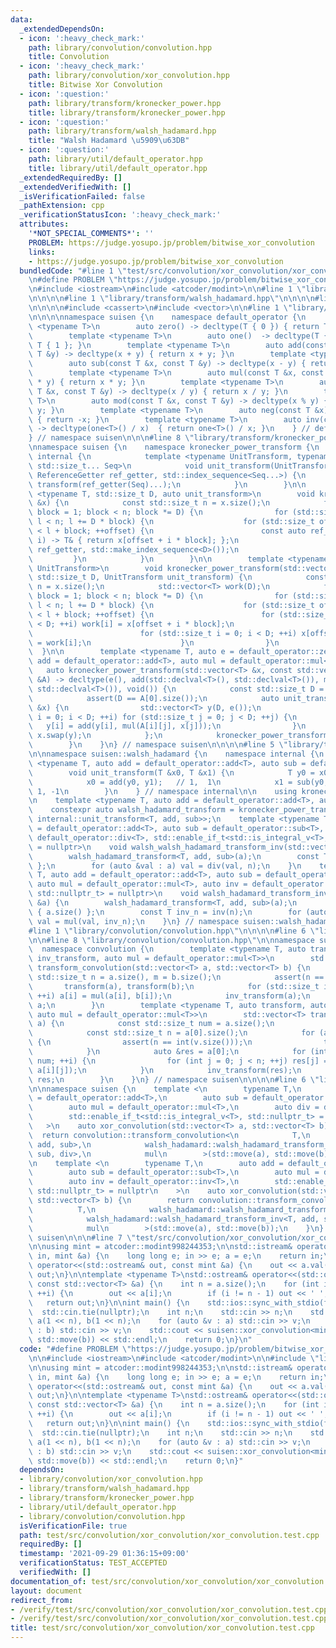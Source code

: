 ```yaml
---
data:
  _extendedDependsOn:
  - icon: ':heavy_check_mark:'
    path: library/convolution/convolution.hpp
    title: Convolution
  - icon: ':heavy_check_mark:'
    path: library/convolution/xor_convolution.hpp
    title: Bitwise Xor Convolution
  - icon: ':question:'
    path: library/transform/kronecker_power.hpp
    title: library/transform/kronecker_power.hpp
  - icon: ':question:'
    path: library/transform/walsh_hadamard.hpp
    title: "Walsh Hadamard \u5909\u63DB"
  - icon: ':question:'
    path: library/util/default_operator.hpp
    title: library/util/default_operator.hpp
  _extendedRequiredBy: []
  _extendedVerifiedWith: []
  _isVerificationFailed: false
  _pathExtension: cpp
  _verificationStatusIcon: ':heavy_check_mark:'
  attributes:
    '*NOT_SPECIAL_COMMENTS*': ''
    PROBLEM: https://judge.yosupo.jp/problem/bitwise_xor_convolution
    links:
    - https://judge.yosupo.jp/problem/bitwise_xor_convolution
  bundledCode: "#line 1 \"test/src/convolution/xor_convolution/xor_convolution.test.cpp\"\
    \n#define PROBLEM \"https://judge.yosupo.jp/problem/bitwise_xor_convolution\"\n\
    \n#include <iostream>\n#include <atcoder/modint>\n\n#line 1 \"library/convolution/xor_convolution.hpp\"\
    \n\n\n\n#line 1 \"library/transform/walsh_hadamard.hpp\"\n\n\n\n#line 1 \"library/transform/kronecker_power.hpp\"\
    \n\n\n\n#include <cassert>\n#include <vector>\n\n#line 1 \"library/util/default_operator.hpp\"\
    \n\n\n\nnamespace suisen {\n    namespace default_operator {\n        template\
    \ <typename T>\n        auto zero() -> decltype(T { 0 }) { return T { 0 }; }\n\
    \        template <typename T>\n        auto one()  -> decltype(T { 1 }) { return\
    \ T { 1 }; }\n        template <typename T>\n        auto add(const T &x, const\
    \ T &y) -> decltype(x + y) { return x + y; }\n        template <typename T>\n\
    \        auto sub(const T &x, const T &y) -> decltype(x - y) { return x - y; }\n\
    \        template <typename T>\n        auto mul(const T &x, const T &y) -> decltype(x\
    \ * y) { return x * y; }\n        template <typename T>\n        auto div(const\
    \ T &x, const T &y) -> decltype(x / y) { return x / y; }\n        template <typename\
    \ T>\n        auto mod(const T &x, const T &y) -> decltype(x % y) { return x %\
    \ y; }\n        template <typename T>\n        auto neg(const T &x) -> decltype(-x)\
    \ { return -x; }\n        template <typename T>\n        auto inv(const T &x)\
    \ -> decltype(one<T>() / x)  { return one<T>() / x; }\n    } // default_operator\n\
    } // namespace suisen\n\n\n#line 8 \"library/transform/kronecker_power.hpp\"\n\
    \nnamespace suisen {\n    namespace kronecker_power_transform {\n        namespace\
    \ internal {\n            template <typename UnitTransform, typename ReferenceGetter,\
    \ std::size_t... Seq>\n            void unit_transform(UnitTransform transform,\
    \ ReferenceGetter ref_getter, std::index_sequence<Seq...>) {\n               \
    \ transform(ref_getter(Seq)...);\n            }\n        }\n\n        template\
    \ <typename T, std::size_t D, auto unit_transform>\n        void kronecker_power_transform(std::vector<T>\
    \ &x) {\n            const std::size_t n = x.size();\n            for (std::size_t\
    \ block = 1; block < n; block *= D) {\n                for (std::size_t l = 0;\
    \ l < n; l += D * block) {\n                    for (std::size_t offset = l; offset\
    \ < l + block; ++offset) {\n                        const auto ref_getter = [&](std::size_t\
    \ i) -> T& { return x[offset + i * block]; };\n                        internal::unit_transform(unit_transform,\
    \ ref_getter, std::make_index_sequence<D>());\n                    }\n       \
    \         }\n            }\n        }\n\n        template <typename T, typename\
    \ UnitTransform>\n        void kronecker_power_transform(std::vector<T> &x, const\
    \ std::size_t D, UnitTransform unit_transform) {\n            const std::size_t\
    \ n = x.size();\n            std::vector<T> work(D);\n            for (std::size_t\
    \ block = 1; block < n; block *= D) {\n                for (std::size_t l = 0;\
    \ l < n; l += D * block) {\n                    for (std::size_t offset = l; offset\
    \ < l + block; ++offset) {\n                        for (std::size_t i = 0; i\
    \ < D; ++i) work[i] = x[offset + i * block];\n                        unit_transform(work);\n\
    \                        for (std::size_t i = 0; i < D; ++i) x[offset + i * block]\
    \ = work[i];\n                    }\n                }\n            }\n      \
    \  }\n\n        template <typename T, auto e = default_operator::zero<T>, auto\
    \ add = default_operator::add<T>, auto mul = default_operator::mul<T>>\n     \
    \   auto kronecker_power_transform(std::vector<T> &x, const std::vector<std::vector<T>>\
    \ &A) -> decltype(e(), add(std::declval<T>(), std::declval<T>()), mul(std::declval<T>(),\
    \ std::declval<T>()), void()) {\n            const std::size_t D = A.size();\n\
    \            assert(D == A[0].size());\n            auto unit_transform = [&](std::vector<T>\
    \ &x) {\n                std::vector<T> y(D, e());\n                for (std::size_t\
    \ i = 0; i < D; ++i) for (std::size_t j = 0; j < D; ++j) {\n                 \
    \   y[i] = add(y[i], mul(A[i][j], x[j]));\n                }\n               \
    \ x.swap(y);\n            };\n            kronecker_power_transform<T>(x, D, unit_transform);\n\
    \        }\n    }\n} // namespace suisen\n\n\n\n#line 5 \"library/transform/walsh_hadamard.hpp\"\
    \n\nnamespace suisen::walsh_hadamard {\n    namespace internal {\n        template\
    \ <typename T, auto add = default_operator::add<T>, auto sub = default_operator::sub<T>>\n\
    \        void unit_transform(T &x0, T &x1) {\n            T y0 = x0, y1 = x1;\n\
    \            x0 = add(y0, y1);   // 1,  1\n            x1 = sub(y0, y1);   //\
    \ 1, -1\n        }\n    } // namespace internal\n\n    using kronecker_power_transform::kronecker_power_transform;\n\
    \n    template <typename T, auto add = default_operator::add<T>, auto sub = default_operator::sub<T>>\n\
    \    constexpr auto walsh_hadamard_transform = kronecker_power_transform<T, 2,\
    \ internal::unit_transform<T, add, sub>>;\n    template <typename T, auto add\
    \ = default_operator::add<T>, auto sub = default_operator::sub<T>, auto div =\
    \ default_operator::div<T>, std::enable_if_t<std::is_integral_v<T>, std::nullptr_t>\
    \ = nullptr>\n    void walsh_walsh_hadamard_transform_inv(std::vector<T> &a) {\n\
    \        walsh_hadamard_transform<T, add, sub>(a);\n        const T n { a.size()\
    \ };\n        for (auto &val : a) val = div(val, n);\n    }\n    template <typename\
    \ T, auto add = default_operator::add<T>, auto sub = default_operator::sub<T>,\
    \ auto mul = default_operator::mul<T>, auto inv = default_operator::inv<T>, std::enable_if_t<std::negation_v<std::is_integral<T>>,\
    \ std::nullptr_t> = nullptr>\n    void walsh_hadamard_transform_inv(std::vector<T>\
    \ &a) {\n        walsh_hadamard_transform<T, add, sub>(a);\n        const T n\
    \ { a.size() };\n        const T inv_n = inv(n);\n        for (auto &val : a)\
    \ val = mul(val, inv_n);\n    }\n} // namespace suisen::walsh_hadamard\n\n\n\n\
    #line 1 \"library/convolution/convolution.hpp\"\n\n\n\n#line 6 \"library/convolution/convolution.hpp\"\
    \n\n#line 8 \"library/convolution/convolution.hpp\"\n\nnamespace suisen {\n  \
    \  namespace convolution {\n        template <typename T, auto transform, auto\
    \ inv_transform, auto mul = default_operator::mul<T>>\n        std::vector<T>\
    \ transform_convolution(std::vector<T> a, std::vector<T> b) {\n            const\
    \ std::size_t n = a.size(), m = b.size();\n            assert(n == m);\n     \
    \       transform(a), transform(b);\n            for (std::size_t i = 0; i < n;\
    \ ++i) a[i] = mul(a[i], b[i]);\n            inv_transform(a);\n            return\
    \ a;\n        }\n        template <typename T, auto transform, auto inv_transform,\
    \ auto mul = default_operator::mul<T>>\n        std::vector<T> transform_convolution(std::vector<std::vector<T>>\
    \ a) {\n            const std::size_t num = a.size();\n            assert(num);\n\
    \            const std::size_t n = a[0].size();\n            for (auto &v : a)\
    \ {\n                assert(n == int(v.size()));\n                transform(v);\n\
    \            }\n            auto &res = a[0];\n            for (int i = 1; i <\
    \ num; ++i) {\n                for (int j = 0; j < n; ++j) res[j] = mul(res[j],\
    \ a[i][j]);\n            }\n            inv_transform(res);\n            return\
    \ res;\n        }\n    }\n} // namespace suisen\n\n\n\n#line 6 \"library/convolution/xor_convolution.hpp\"\
    \n\nnamespace suisen {\n    template <\n        typename T,\n        auto add\
    \ = default_operator::add<T>,\n        auto sub = default_operator::sub<T>,\n\
    \        auto mul = default_operator::mul<T>,\n        auto div = default_operator::div<T>,\n\
    \        std::enable_if_t<std::is_integral_v<T>, std::nullptr_t> = nullptr\n \
    \   >\n    auto xor_convolution(std::vector<T> a, std::vector<T> b) {\n      \
    \  return convolution::transform_convolution<\n            T,\n            walsh_hadamard::walsh_hadamard_transform<T,\
    \ add, sub>,\n            walsh_hadamard::walsh_hadamard_transform_inv<T, add,\
    \ sub, div>,\n            mul\n        >(std::move(a), std::move(b));\n    }\n\
    \n    template <\n        typename T,\n        auto add = default_operator::add<T>,\n\
    \        auto sub = default_operator::sub<T>,\n        auto mul = default_operator::mul<T>,\n\
    \        auto inv = default_operator::inv<T>,\n        std::enable_if_t<std::negation_v<std::is_integral<T>>,\
    \ std::nullptr_t> = nullptr\n    >\n    auto xor_convolution(std::vector<T> a,\
    \ std::vector<T> b) {\n        return convolution::transform_convolution<\n  \
    \          T,\n            walsh_hadamard::walsh_hadamard_transform<T, add, sub>,\n\
    \            walsh_hadamard::walsh_hadamard_transform_inv<T, add, sub, mul, inv>,\n\
    \            mul\n        >(std::move(a), std::move(b));\n    }\n} // namespace\
    \ suisen\n\n\n#line 7 \"test/src/convolution/xor_convolution/xor_convolution.test.cpp\"\
    \n\nusing mint = atcoder::modint998244353;\n\nstd::istream& operator>>(std::istream&\
    \ in, mint &a) {\n    long long e; in >> e; a = e;\n    return in;\n}\n\nstd::ostream&\
    \ operator<<(std::ostream& out, const mint &a) {\n    out << a.val();\n    return\
    \ out;\n}\n\ntemplate <typename T>\nstd::ostream& operator<<(std::ostream& out,\
    \ const std::vector<T> &a) {\n    int n = a.size();\n    for (int i = 0; i < n;\
    \ ++i) {\n        out << a[i];\n        if (i != n - 1) out << ' ';\n    }\n \
    \   return out;\n}\n\nint main() {\n    std::ios::sync_with_stdio(false);\n  \
    \  std::cin.tie(nullptr);\n    int n;\n    std::cin >> n;\n    std::vector<mint>\
    \ a(1 << n), b(1 << n);\n    for (auto &v : a) std::cin >> v;\n    for (auto &v\
    \ : b) std::cin >> v;\n    std::cout << suisen::xor_convolution<mint>(std::move(a),\
    \ std::move(b)) << std::endl;\n    return 0;\n}\n"
  code: "#define PROBLEM \"https://judge.yosupo.jp/problem/bitwise_xor_convolution\"\
    \n\n#include <iostream>\n#include <atcoder/modint>\n\n#include \"library/convolution/xor_convolution.hpp\"\
    \n\nusing mint = atcoder::modint998244353;\n\nstd::istream& operator>>(std::istream&\
    \ in, mint &a) {\n    long long e; in >> e; a = e;\n    return in;\n}\n\nstd::ostream&\
    \ operator<<(std::ostream& out, const mint &a) {\n    out << a.val();\n    return\
    \ out;\n}\n\ntemplate <typename T>\nstd::ostream& operator<<(std::ostream& out,\
    \ const std::vector<T> &a) {\n    int n = a.size();\n    for (int i = 0; i < n;\
    \ ++i) {\n        out << a[i];\n        if (i != n - 1) out << ' ';\n    }\n \
    \   return out;\n}\n\nint main() {\n    std::ios::sync_with_stdio(false);\n  \
    \  std::cin.tie(nullptr);\n    int n;\n    std::cin >> n;\n    std::vector<mint>\
    \ a(1 << n), b(1 << n);\n    for (auto &v : a) std::cin >> v;\n    for (auto &v\
    \ : b) std::cin >> v;\n    std::cout << suisen::xor_convolution<mint>(std::move(a),\
    \ std::move(b)) << std::endl;\n    return 0;\n}"
  dependsOn:
  - library/convolution/xor_convolution.hpp
  - library/transform/walsh_hadamard.hpp
  - library/transform/kronecker_power.hpp
  - library/util/default_operator.hpp
  - library/convolution/convolution.hpp
  isVerificationFile: true
  path: test/src/convolution/xor_convolution/xor_convolution.test.cpp
  requiredBy: []
  timestamp: '2021-09-29 01:36:15+09:00'
  verificationStatus: TEST_ACCEPTED
  verifiedWith: []
documentation_of: test/src/convolution/xor_convolution/xor_convolution.test.cpp
layout: document
redirect_from:
- /verify/test/src/convolution/xor_convolution/xor_convolution.test.cpp
- /verify/test/src/convolution/xor_convolution/xor_convolution.test.cpp.html
title: test/src/convolution/xor_convolution/xor_convolution.test.cpp
---
```

